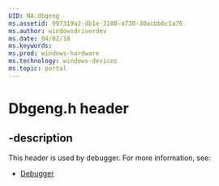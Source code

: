 ```yaml
---
UID: NA:dbgeng
ms.assetid: 997319a2-db1e-3100-a730-30acbb6c1a76
ms.author: windowsdriverdev
ms.date: 04/02/18
ms.keywords: 
ms.prod: windows-hardware
ms.technology: windows-devices
ms.topic: portal
---
```


# Dbgeng.h header


## -description


This header is used by debugger. For more information, see:

- [Debugger](../_debugger/index.md)
